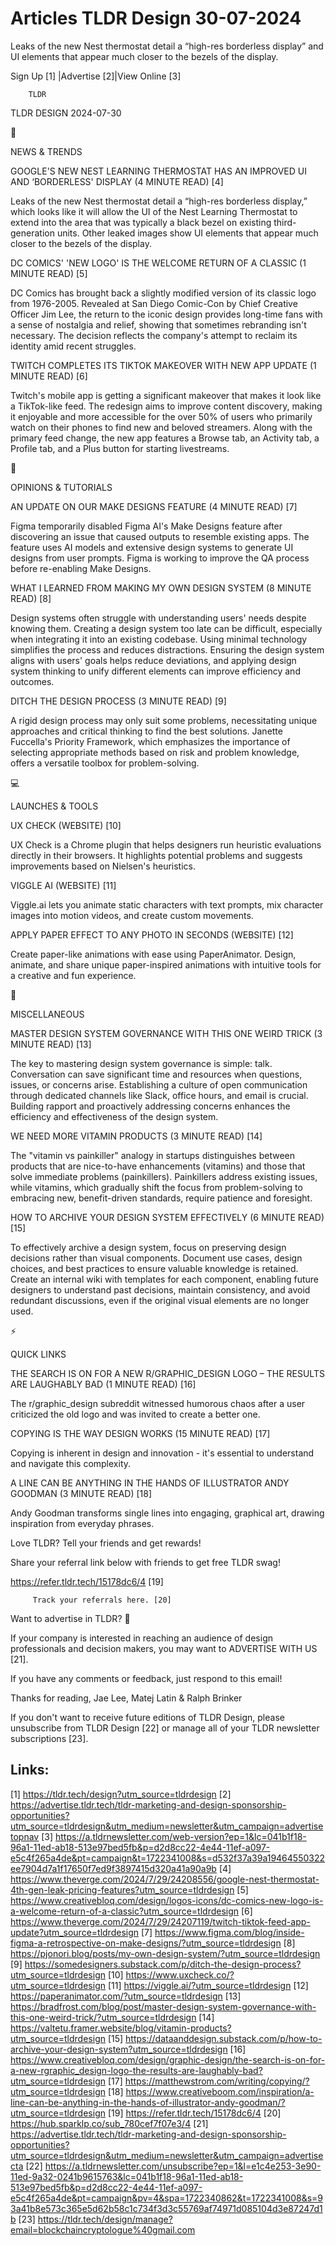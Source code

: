 # Articles TLDR Design 30-07-2024

Leaks of the new Nest thermostat detail a “high-res borderless
display” and UI elements that appear much closer to the bezels of
the display.  

 Sign Up [1] |Advertise [2]|View Online [3] 

		TLDR 

TLDR DESIGN 2024-07-30

📱 

NEWS & TRENDS

 GOOGLE'S NEW NEST LEARNING THERMOSTAT HAS AN IMPROVED UI AND
‘BORDERLESS' DISPLAY (4 MINUTE READ) [4] 

 Leaks of the new Nest thermostat detail a “high-res borderless
display,” which looks like it will allow the UI of the Nest Learning
Thermostat to extend into the area that was typically a black bezel on
existing third-generation units. Other leaked images show UI elements
that appear much closer to the bezels of the display. 

 DC COMICS' 'NEW LOGO' IS THE WELCOME RETURN OF A CLASSIC (1 MINUTE
READ) [5] 

 DC Comics has brought back a slightly modified version of its classic
logo from 1976-2005. Revealed at San Diego Comic-Con by Chief Creative
Officer Jim Lee, the return to the iconic design provides long-time
fans with a sense of nostalgia and relief, showing that sometimes
rebranding isn't necessary. The decision reflects the company's
attempt to reclaim its identity amid recent struggles. 

 TWITCH COMPLETES ITS TIKTOK MAKEOVER WITH NEW APP UPDATE (1 MINUTE
READ) [6] 

 Twitch's mobile app is getting a significant makeover that makes it
look like a TikTok-like feed. The redesign aims to improve content
discovery, making it enjoyable and more accessible for the over 50% of
users who primarily watch on their phones to find new and beloved
streamers. Along with the primary feed change, the new app features a
Browse tab, an Activity tab, a Profile tab, and a Plus button for
starting livestreams. 

🚀 

OPINIONS & TUTORIALS

 AN UPDATE ON OUR MAKE DESIGNS FEATURE (4 MINUTE READ) [7] 

 Figma temporarily disabled Figma AI's Make Designs feature after
discovering an issue that caused outputs to resemble existing apps.
The feature uses AI models and extensive design systems to generate UI
designs from user prompts. Figma is working to improve the QA process
before re-enabling Make Designs. 

 WHAT I LEARNED FROM MAKING MY OWN DESIGN SYSTEM (8 MINUTE READ) [8] 

 Design systems often struggle with understanding users' needs despite
knowing them. Creating a design system too late can be difficult,
especially when integrating it into an existing codebase. Using
minimal technology simplifies the process and reduces distractions.
Ensuring the design system aligns with users' goals helps reduce
deviations, and applying design system thinking to unify different
elements can improve efficiency and outcomes. 

 DITCH THE DESIGN PROCESS (3 MINUTE READ) [9] 

 A rigid design process may only suit some problems, necessitating
unique approaches and critical thinking to find the best solutions.
Janette Fuccella's Priority Framework, which emphasizes the importance
of selecting appropriate methods based on risk and problem knowledge,
offers a versatile toolbox for problem-solving. 

💻 

LAUNCHES & TOOLS

 UX CHECK (WEBSITE) [10] 

 UX Check is a Chrome plugin that helps designers run heuristic
evaluations directly in their browsers. It highlights potential
problems and suggests improvements based on Nielsen's heuristics. 

 VIGGLE AI (WEBSITE) [11] 

 Viggle.ai lets you animate static characters with text prompts, mix
character images into motion videos, and create custom movements. 

 APPLY PAPER EFFECT TO ANY PHOTO IN SECONDS (WEBSITE) [12] 

 Create paper-like animations with ease using PaperAnimator. Design,
animate, and share unique paper-inspired animations with intuitive
tools for a creative and fun experience. 

🎁 

MISCELLANEOUS

 MASTER DESIGN SYSTEM GOVERNANCE WITH THIS ONE WEIRD TRICK (3 MINUTE
READ) [13] 

 The key to mastering design system governance is simple: talk.
Conversation can save significant time and resources when questions,
issues, or concerns arise. Establishing a culture of open
communication through dedicated channels like Slack, office hours, and
email is crucial. Building rapport and proactively addressing concerns
enhances the efficiency and effectiveness of the design system. 

 WE NEED MORE VITAMIN PRODUCTS (3 MINUTE READ) [14] 

 The "vitamin vs painkiller" analogy in startups distinguishes between
products that are nice-to-have enhancements (vitamins) and those that
solve immediate problems (painkillers). Painkillers address existing
issues, while vitamins, which gradually shift the focus from
problem-solving to embracing new, benefit-driven standards, require
patience and foresight. 

 HOW TO ARCHIVE YOUR DESIGN SYSTEM EFFECTIVELY (6 MINUTE READ) [15] 

 To effectively archive a design system, focus on preserving design
decisions rather than visual components. Document use cases, design
choices, and best practices to ensure valuable knowledge is retained.
Create an internal wiki with templates for each component, enabling
future designers to understand past decisions, maintain consistency,
and avoid redundant discussions, even if the original visual elements
are no longer used. 

⚡ 

QUICK LINKS

 THE SEARCH IS ON FOR A NEW R/GRAPHIC_DESIGN LOGO – THE RESULTS ARE
LAUGHABLY BAD (1 MINUTE READ) [16] 

 The r/graphic_design subreddit witnessed humorous chaos after a user
criticized the old logo and was invited to create a better one. 

 COPYING IS THE WAY DESIGN WORKS (15 MINUTE READ) [17] 

 Copying is inherent in design and innovation - it's essential to
understand and navigate this complexity. 

 A LINE CAN BE ANYTHING IN THE HANDS OF ILLUSTRATOR ANDY GOODMAN (3
MINUTE READ) [18] 

 Andy Goodman transforms single lines into engaging, graphical art,
drawing inspiration from everyday phrases. 

Love TLDR? Tell your friends and get rewards!

 Share your referral link below with friends to get free TLDR swag! 

 https://refer.tldr.tech/15178dc6/4 [19] 

		 Track your referrals here. [20] 

Want to advertise in TLDR? 📰

 If your company is interested in reaching an audience of design
professionals and decision makers, you may want to ADVERTISE WITH US
[21]. 

 If you have any comments or feedback, just respond to this email! 

Thanks for reading, 
Jae Lee, Matej Latin & Ralph Brinker 

If you don't want to receive future editions of TLDR Design, please
unsubscribe from TLDR Design [22] or manage all of your TLDR
newsletter subscriptions [23]. 

 

Links:
------
[1] https://tldr.tech/design?utm_source=tldrdesign
[2] https://advertise.tldr.tech/tldr-marketing-and-design-sponsorship-opportunities?utm_source=tldrdesign&utm_medium=newsletter&utm_campaign=advertisetopnav
[3] https://a.tldrnewsletter.com/web-version?ep=1&lc=041b1f18-96a1-11ed-ab18-513e97bed5fb&p=d2d8cc22-4e44-11ef-a097-e5c4f265a4de&pt=campaign&t=1722341008&s=d532f37a39a19464550322ee7904d7a1f17650f7ed9f3897415d320a41a90a9b
[4] https://www.theverge.com/2024/7/29/24208556/google-nest-thermostat-4th-gen-leak-pricing-features?utm_source=tldrdesign
[5] https://www.creativebloq.com/design/logos-icons/dc-comics-new-logo-is-a-welcome-return-of-a-classic?utm_source=tldrdesign
[6] https://www.theverge.com/2024/7/29/24207119/twitch-tiktok-feed-app-update?utm_source=tldrdesign
[7] https://www.figma.com/blog/inside-figma-a-retrospective-on-make-designs/?utm_source=tldrdesign
[8] https://pjonori.blog/posts/my-own-design-system/?utm_source=tldrdesign
[9] https://somedesigners.substack.com/p/ditch-the-design-process?utm_source=tldrdesign
[10] https://www.uxcheck.co/?utm_source=tldrdesign
[11] https://viggle.ai/?utm_source=tldrdesign
[12] https://paperanimator.com/?utm_source=tldrdesign
[13] https://bradfrost.com/blog/post/master-design-system-governance-with-this-one-weird-trick/?utm_source=tldrdesign
[14] https://valtetu.framer.website/blog/vitamin-products?utm_source=tldrdesign
[15] https://dataanddesign.substack.com/p/how-to-archive-your-design-system?utm_source=tldrdesign
[16] https://www.creativebloq.com/design/graphic-design/the-search-is-on-for-a-new-rgraphic_design-logo-the-results-are-laughably-bad?utm_source=tldrdesign
[17] https://matthewstrom.com/writing/copying/?utm_source=tldrdesign
[18] https://www.creativeboom.com/inspiration/a-line-can-be-anything-in-the-hands-of-illustrator-andy-goodman/?utm_source=tldrdesign
[19] https://refer.tldr.tech/15178dc6/4
[20] https://hub.sparklp.co/sub_780cef7f07e3/4
[21] https://advertise.tldr.tech/tldr-marketing-and-design-sponsorship-opportunities?utm_source=tldrdesign&utm_medium=newsletter&utm_campaign=advertisecta
[22] https://a.tldrnewsletter.com/unsubscribe?ep=1&l=e1c4e253-3e90-11ed-9a32-0241b9615763&lc=041b1f18-96a1-11ed-ab18-513e97bed5fb&p=d2d8cc22-4e44-11ef-a097-e5c4f265a4de&pt=campaign&pv=4&spa=1722340862&t=1722341008&s=93a41b8e573c365e5d62b58c1c734f3d3c55769af74971d085104d3e87247d1b
[23] https://tldr.tech/design/manage?email=blockchaincryptologue%40gmail.com